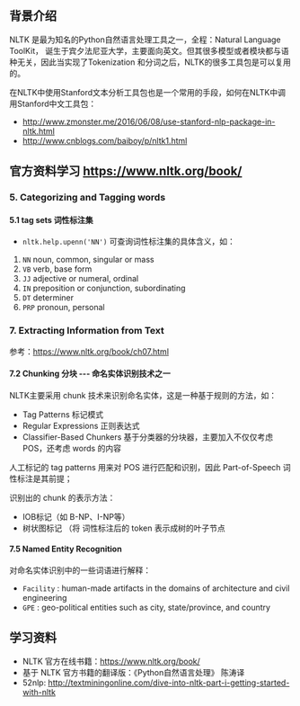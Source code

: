 ## 背景介绍

NLTK 是最为知名的Python自然语言处理工具之一，全程：Natural Language ToolKit， 诞生于宾夕法尼亚大学，主要面向英文。但其很多模型或者模块都与语种无关，因此当实现了Tokenization 和分词之后，NLTK的很多工具包是可以复用的。

在NLTK中使用Stanford文本分析工具包也是一个常用的手段，如何在NLTK中调用Stanford中文工具包：

- http://www.zmonster.me/2016/06/08/use-stanford-nlp-package-in-nltk.html
- http://www.cnblogs.com/baiboy/p/nltk1.html

## 官方资料学习 https://www.nltk.org/book/

### 5. Categorizing and Tagging words

#### 5.1 tag sets 词性标注集

- `nltk.help.upenn('NN')` 可查询词性标注集的具体含义，如：

1. `NN` noun, common, singular or mass
2. `VB` verb, base form
3. `JJ` adjective or numeral, ordinal
4. `IN` preposition or conjunction, subordinating
5. `DT` determiner
6. `PRP` pronoun, personal

### 7. Extracting Information from Text

参考：https://www.nltk.org/book/ch07.html

#### 7.2 Chunking 分块 --- 命名实体识别技术之一

NLTK主要采用 chunk 技术来识别命名实体，这是一种基于规则的方法，如：

- Tag Patterns 标记模式
- Regular Expressions 正则表达式
- Classifier-Based Chunkers 基于分类器的分块器，主要加入不仅仅考虑 POS，还考虑 words 的内容

人工标记的 tag patterns 用来对 POS 进行匹配和识别，因此 Part-of-Speech 词性标注是其前提；

识别出的 chunk 的表示方法：  

- IOB标记（如 B-NP、I-NP等）
- 树状图标记 （将 词性标注后的 token 表示成树的叶子节点

#### 7.5 Named Entity Recognition

对命名实体识别中的一些词语进行解释：

- `Facility` : human-made artifacts in the domains of architecture and civil engineering
- `GPE` : geo-political entities such as city, state/province, and country

## 学习资料

- NLTK 官方在线书籍：https://www.nltk.org/book/
- 基于 NLTK 官方书籍的翻译版：《Python自然语言处理》 陈涛译
- 52nlp: http://textminingonline.com/dive-into-nltk-part-i-getting-started-with-nltk
